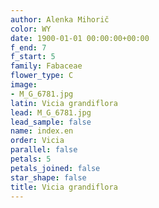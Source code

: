 ```yaml
---
author: Alenka Mihorič
color: WY
date: 1900-01-01 00:00:00+00:00
f_end: 7
f_start: 5
family: Fabaceae
flower_type: C
image:
- M_G_6781.jpg
latin: Vicia grandiflora
lead: M_G_6781.jpg
lead_sample: false
name: index.en
order: Vicia
parallel: false
petals: 5
petals_joined: false
star_shape: false
title: Vicia grandiflora
---
```

